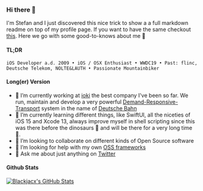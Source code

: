 ### Hi there 👋

I'm Stefan and I just discovered this nice trick to show a a full markdown readme on top of my profile page. If you want to have the same checkout [this](https://docs.github.com/en/account-and-profile/setting-up-and-managing-your-github-profile/customizing-your-profile/managing-your-profile-readme). Here we go with some good-to-knows about me 🥳

#### TL;DR

`iOS Developer a.d. 2009 • iOS / OSX Enthusiast • WWDC19 • Past: flinc, Deutsche Telekom, NOLTE&LAUTH • Passionate Mountainbiker`

#### Long(er) Version

- 🔭 I’m currently working at [ioki](https://ioki.com) the best company I've been so far. We run, maintain and develop a very powerful [Demand-Responsive-Transport](https://en.wikipedia.org/wiki/Demand-responsive_transport) system in the name of [Deutsche Bahn](https://www.bahn.de)
- 🌱 I’m currently learning different things, like SwiftUI, all the niceties of iOS 15 and Xcode 13, always improve myself in shell scripting since this was there before the dinosaurs 🦖 and will be there for a very long time 🔮.
- 👯 I’m looking to collaborate on different kinds of Open Source software
- 🤔 I’m looking for help with my own [OSS frameworks](https://blackjacx.github.io/Projects/)
- 💬 Ask me about just anything on [Twitter](https://twitter.com/Blackjacxxx)

#### Github Stats

[![Blackjacx's GitHub Stats](https://github-readme-stats.vercel.app/api?username=blackjacx&show_icons=true&hide_border=true)](https://github.com/blackjacx)    
